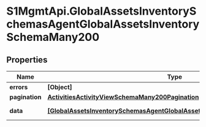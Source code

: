 # S1MgmtApi.GlobalAssetsInventorySchemasAgentGlobalAssetsInventorySchemaMany200

## Properties
Name | Type | Description | Notes
------------ | ------------- | ------------- | -------------
**errors** | **[Object]** | Errors | [optional] 
**pagination** | [**ActivitiesActivityViewSchemaMany200Pagination**](ActivitiesActivityViewSchemaMany200Pagination.md) |  | 
**data** | [**[GlobalAssetsInventorySchemasAgentGlobalAssetsInventorySchemaMany200Data]**](GlobalAssetsInventorySchemasAgentGlobalAssetsInventorySchemaMany200Data.md) | Response data | [optional] 



